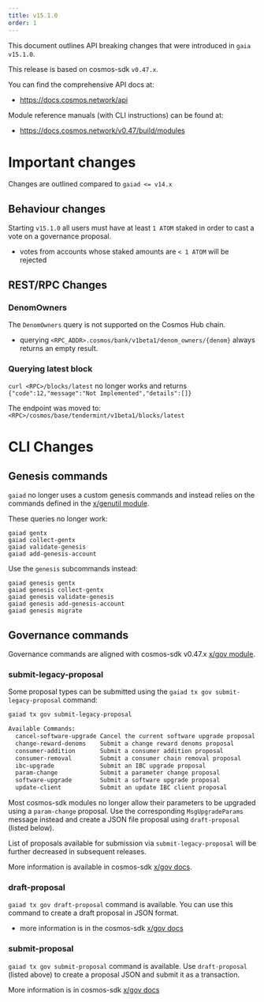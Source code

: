 ```yaml
---
title: v15.1.0
order: 1
---
```


This document outlines API breaking changes that were introduced in `gaia v15.1.0`.

This release is based on cosmos-sdk `v0.47.x`.

You can find the comprehensive API docs at:
* https://docs.cosmos.network/api

Module reference manuals (with CLI instructions) can be found at:
* https://docs.cosmos.network/v0.47/build/modules


# Important changes
Changes are outlined compared to `gaiad <= v14.x`

## Behaviour changes

Starting `v15.1.0` all users must have at least `1 ATOM` staked in order to cast a vote on a governance proposal.
* votes from accounts whose staked amounts are `< 1 ATOM` will be rejected

##  REST/RPC Changes

### DenomOwners

The `DenomOwners` query is not supported on the Cosmos Hub chain.
* querying `<RPC_ADDR>.cosmos/bank/v1beta1/denom_owners/{denom}` always returns an empty result.


### Querying latest block

`curl <RPC>/blocks/latest` no longer works and returns `{"code":12,"message":"Not Implemented","details":[]}`

The endpoint was moved to: `<RPC>/cosmos/base/tendermint/v1beta1/blocks/latest`


# CLI Changes

## Genesis commands

`gaiad` no longer uses a custom genesis commands and instead relies on the commands defined in the [x/genutil module](https://docs.cosmos.network/v0.47/build/modules/genutil).

These queries no longer work:
```shell
gaiad gentx
gaiad collect-gentx
gaiad validate-genesis
gaiad add-genesis-account
```

Use the `genesis` subcommands instead:
```shell
gaiad genesis gentx
gaiad genesis collect-gentx
gaiad genesis validate-genesis
gaiad genesis add-genesis-account
gaiad genesis migrate
```

## Governance commands

Governance commands are aligned with cosmos-sdk v0.47.x [x/gov module](https://docs.cosmos.network/v0.47/build/modules/gov).

### submit-legacy-proposal

Some proposal types can be submitted using the `gaiad tx gov submit-legacy-proposal` command:
```sh
gaiad tx gov submit-legacy-proposal

Available Commands:
  cancel-software-upgrade Cancel the current software upgrade proposal
  change-reward-denoms    Submit a change reward denoms proposal
  consumer-addition       Submit a consumer addition proposal
  consumer-removal        Submit a consumer chain removal proposal
  ibc-upgrade             Submit an IBC upgrade proposal
  param-change            Submit a parameter change proposal
  software-upgrade        Submit a software upgrade proposal
  update-client           Submit an update IBC client proposal
```

Most cosmos-sdk modules no longer allow their parameters to be upgraded using a `param-change` proposal. Use the corresponding `MsgUpgradeParams` message instead and create a JSON file proposal using `draft-proposal` (listed below).

List of proposals available for submission via `submit-legacy-proposal` will be further decreased in subsequent releases.

More information is available in cosmos-sdk [x/gov docs](https://docs.cosmos.network/v0.47/build/modules/gov#submit-legacy-proposal).

### draft-proposal

`gaiad tx gov draft-proposal` command is available. You can use this command to create a draft proposal in JSON format.
* more information is in the cosmos-sdk [x/gov docs](https://docs.cosmos.network/v0.47/build/modules/gov#draft-proposal)

### submit-proposal 

`gaiad tx gov submit-proposal` command is available. Use `draft-proposal` (listed above) to create a proposal JSON and submit it as a transaction.

More information is in cosmos-sdk [x/gov docs](https://docs.cosmos.network/v0.47/build/modules/gov#submit-proposal)

